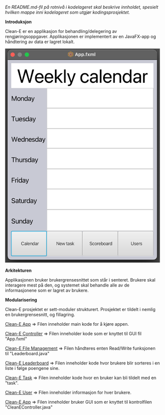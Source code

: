 *En README.md-fil på rotnivå i kodelageret skal beskrive innholdet, spesielt hvilken mappe inni kodelageret som utgjør kodingsprosjektet.*


**Introduksjon**

Clean-E er en applikasjon for behandling/delegering av rengjøringsoppgaver. Applikasjonen er implementert av en JavaFX-app og håndtering av data er lagret lokalt. 

![Clean-E first draft](prosjekt-images/clean-E(first_draft).png "Clean-E first draft")

**Arkitekturen**

Applikasjonen bruker brukergrensesnittet som står i senteret. Brukere skal interagere mest på den, og systemet skal behandle alle av de informasjonene som er lagret av brukere. 

**Modularisering**

Clean-E prosjektet er sett-moduler strukturert. Prosjektet er tildelt i nemlig en brukergrensesnitt, og fillagring.

[Clean-E App](gr2244/src/main/java/cleane/CleanEApp.java) => Filen inneholder main kode for å kjøre appen.

[Clean-E Controller](gr2244/src/main/java/cleane/CleanEController.java) => Filen inneholder kode som er knyttet til GUI fil "App.fxml"

[Clean-E File Management](gr2244/src/main/java/cleane/FileManagement.java) => Filen håndteres enten Read/Write funksjonen til "Leaderboard.java"

[Clean-E Leaderboard](gr2244/src/main/java/cleane/Leaderboard.java) => Filen inneholder kode hvor brukere blir sorteres i en liste i følge poengene sine.

[Clean-E Task](gr2244/src/main/java/cleane/Task.java) => Filen inneholder kode hvor en bruker kan bli tildelt med en "task".

[Clean-E User](gr2244/src/main/java/cleane/User.java) => Filen inneholder informasjon for hver brukere.

[Clean-E App](gr2244/src/main/java/resources/App.fxml) => Filen inneholder bruker GUI som er knyttet til kontrolfilen "CleanEController.java"





